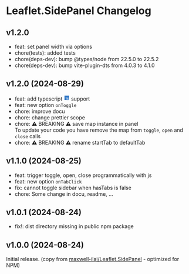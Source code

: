# Leaflet.SidePanel Changelog

## v1.2.0

- feat: set panel width via options
- chore(tests): added tests
- chore(deps-dev): bump @types/node from 22.5.0 to 22.5.2
- chore(deps-dev): bump vite-plugin-dts from 4.0.3 to 4.1.0

## v1.2.0 (2024-08-29)

- feat: add typescript <img src="./examples/assets/language-typescript.svg" height="16px" /> support
- feat: new option `onToggle`
- chore: improve docu
- chore: change prettier scope
- chore: ⚠️ BREAKING ⚠️ save map instance in panel<br>
  To update your code you have remove the map from `toggle`, `open` and `close` calls
- chore: ⚠️ BREAKING ⚠️ rename startTab to defaultTab

## v1.1.0 (2024-08-25)

- feat: trigger toggle, open, close programmatically with js
- feat: new option `onTabClick`
- fix: cannot toggle sidebar when hasTabs is false
- chore: Some change in docu, readme, ...

## v1.0.1 (2024-08-24)

- fix!: dist directory missing in public npm package

## v1.0.0 (2024-08-24)

Initial release.
(copy from [maxwell-ilai/Leaflet.SidePanel](https://github.com/maxwell-ilai/Leaflet.SidePanel 'Leaflet.SidePanel by maxwell-ilai') - optimized for NPM)
